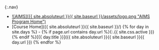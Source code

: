 {:.nav}
 - [![AIMS]({{ site.absoluteurl }}{{ site.baseurl }}/assets/logo.png "AIMS Program Home")](http://www.aims.edu.gh/)
 - [Course Home]({{ site.absoluteurl }}{{ site.baseurl }}/)
{% for day in site.days %} - {% if page.url contains day.url %}{:.{{ site.css.active }}}{% endif %}[{{ day.title }}]({{ site.absoluteurl }}{{ site.baseurl }}{{ day.url }})
{% endfor %}
